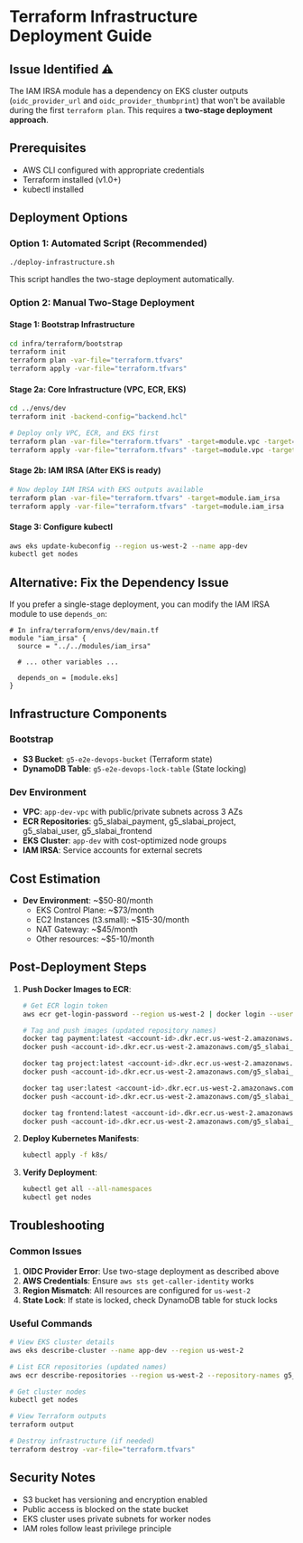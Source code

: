 # Terraform Infrastructure Deployment Guide

## Issue Identified ⚠️
The IAM IRSA module has a dependency on EKS cluster outputs (`oidc_provider_url` and `oidc_provider_thumbprint`) that won't be available during the first `terraform plan`. This requires a **two-stage deployment approach**.

## Prerequisites
- AWS CLI configured with appropriate credentials
- Terraform installed (v1.0+)
- kubectl installed

## Deployment Options

### Option 1: Automated Script (Recommended)
```bash
./deploy-infrastructure.sh
```
This script handles the two-stage deployment automatically.

### Option 2: Manual Two-Stage Deployment

#### Stage 1: Bootstrap Infrastructure
```bash
cd infra/terraform/bootstrap
terraform init
terraform plan -var-file="terraform.tfvars"
terraform apply -var-file="terraform.tfvars"
```

#### Stage 2a: Core Infrastructure (VPC, ECR, EKS)
```bash
cd ../envs/dev
terraform init -backend-config="backend.hcl"

# Deploy only VPC, ECR, and EKS first
terraform plan -var-file="terraform.tfvars" -target=module.vpc -target=module.ecr -target=module.eks
terraform apply -var-file="terraform.tfvars" -target=module.vpc -target=module.ecr -target=module.eks
```

#### Stage 2b: IAM IRSA (After EKS is ready)
```bash
# Now deploy IAM IRSA with EKS outputs available
terraform plan -var-file="terraform.tfvars" -target=module.iam_irsa
terraform apply -var-file="terraform.tfvars" -target=module.iam_irsa
```

#### Stage 3: Configure kubectl
```bash
aws eks update-kubeconfig --region us-west-2 --name app-dev
kubectl get nodes
```

## Alternative: Fix the Dependency Issue

If you prefer a single-stage deployment, you can modify the IAM IRSA module to use `depends_on`:

```hcl
# In infra/terraform/envs/dev/main.tf
module "iam_irsa" {
  source = "../../modules/iam_irsa"
  
  # ... other variables ...
  
  depends_on = [module.eks]
}
```

## Infrastructure Components

### Bootstrap
- **S3 Bucket**: `g5-e2e-devops-bucket` (Terraform state)
- **DynamoDB Table**: `g5-e2e-devops-lock-table` (State locking)

### Dev Environment
- **VPC**: `app-dev-vpc` with public/private subnets across 3 AZs
- **ECR Repositories**: g5_slabai_payment, g5_slabai_project, g5_slabai_user, g5_slabai_frontend
- **EKS Cluster**: `app-dev` with cost-optimized node groups
- **IAM IRSA**: Service accounts for external secrets

## Cost Estimation
- **Dev Environment**: ~$50-80/month
  - EKS Control Plane: ~$73/month
  - EC2 Instances (t3.small): ~$15-30/month
  - NAT Gateway: ~$45/month
  - Other resources: ~$5-10/month

## Post-Deployment Steps
1. **Push Docker Images to ECR**:
   ```bash
   # Get ECR login token
   aws ecr get-login-password --region us-west-2 | docker login --username AWS --password-stdin <account-id>.dkr.ecr.us-west-2.amazonaws.com
   
   # Tag and push images (updated repository names)
   docker tag payment:latest <account-id>.dkr.ecr.us-west-2.amazonaws.com/g5_slabai_payment:latest
   docker push <account-id>.dkr.ecr.us-west-2.amazonaws.com/g5_slabai_payment:latest
   
   docker tag project:latest <account-id>.dkr.ecr.us-west-2.amazonaws.com/g5_slabai_project:latest
   docker push <account-id>.dkr.ecr.us-west-2.amazonaws.com/g5_slabai_project:latest
   
   docker tag user:latest <account-id>.dkr.ecr.us-west-2.amazonaws.com/g5_slabai_user:latest
   docker push <account-id>.dkr.ecr.us-west-2.amazonaws.com/g5_slabai_user:latest
   
   docker tag frontend:latest <account-id>.dkr.ecr.us-west-2.amazonaws.com/g5_slabai_frontend:latest
   docker push <account-id>.dkr.ecr.us-west-2.amazonaws.com/g5_slabai_frontend:latest
   ```

2. **Deploy Kubernetes Manifests**:
   ```bash
   kubectl apply -f k8s/
   ```

3. **Verify Deployment**:
   ```bash
   kubectl get all --all-namespaces
   kubectl get nodes
   ```

## Troubleshooting

### Common Issues
1. **OIDC Provider Error**: Use two-stage deployment as described above
2. **AWS Credentials**: Ensure `aws sts get-caller-identity` works
3. **Region Mismatch**: All resources are configured for `us-west-2`
4. **State Lock**: If state is locked, check DynamoDB table for stuck locks

### Useful Commands
```bash
# View EKS cluster details
aws eks describe-cluster --name app-dev --region us-west-2

# List ECR repositories (updated names)
aws ecr describe-repositories --region us-west-2 --repository-names g5_slabai_payment g5_slabai_project g5_slabai_user g5_slabai_frontend

# Get cluster nodes
kubectl get nodes

# View Terraform outputs
terraform output

# Destroy infrastructure (if needed)
terraform destroy -var-file="terraform.tfvars"
```

## Security Notes
- S3 bucket has versioning and encryption enabled
- Public access is blocked on the state bucket
- EKS cluster uses private subnets for worker nodes
- IAM roles follow least privilege principle
